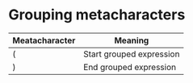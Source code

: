 # Grouping metacharacters

Meatacharacter | Meaning
-|-
( | Start grouped expression
) | End grouped expression

